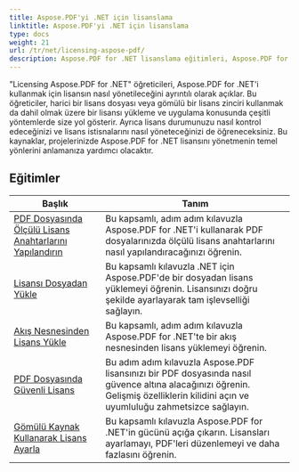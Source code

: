 ```yaml
---
title: Aspose.PDF'yi .NET için lisanslama
linktitle: Aspose.PDF'yi .NET için lisanslama
type: docs
weight: 21
url: /tr/net/licensing-aspose-pdf/
description: Aspose.PDF for .NET lisanslama eğitimleri, Aspose.PDF for .NET lisansını yönetme, lisansı yükleme ve uygulama dahil olmak üzere size yol gösterir.
---
```

"Licensing Aspose.PDF for .NET" öğreticileri, Aspose.PDF for .NET'i kullanmak için lisansın nasıl yönetileceğini ayrıntılı olarak açıklar. Bu öğreticiler, harici bir lisans dosyası veya gömülü bir lisans zinciri kullanmak da dahil olmak üzere bir lisansı yükleme ve uygulama konusunda çeşitli yöntemlerde size yol gösterir. Ayrıca lisans durumunuzu nasıl kontrol edeceğinizi ve lisans istisnalarını nasıl yöneteceğinizi de öğreneceksiniz. Bu kaynaklar, projelerinizde Aspose.PDF for .NET lisansını yönetmenin temel yönlerini anlamanıza yardımcı olacaktır.

## Eğitimler
| Başlık | Tanım |
| --- | --- | 
| [PDF Dosyasında Ölçülü Lisans Anahtarlarını Yapılandırın](./configure-metered-license/) | Bu kapsamlı, adım adım kılavuzla Aspose.PDF for .NET'i kullanarak PDF dosyalarınızda ölçülü lisans anahtarlarını nasıl yapılandıracağınızı öğrenin. |  
| [Lisansı Dosyadan Yükle](./load-license-from-file/) | Bu kapsamlı kılavuzla .NET için Aspose.PDF'de bir dosyadan lisans yüklemeyi öğrenin. Lisansınızı doğru şekilde ayarlayarak tam işlevselliği sağlayın. |  
| [Akış Nesnesinden Lisans Yükle](./load-license-from-stream-object/) | Bu kapsamlı, adım adım kılavuzla Aspose.PDF for .NET'te bir akış nesnesinden lisans yüklemeyi öğrenin. |  
| [PDF Dosyasında Güvenli Lisans](./secure-license/) | Bu adım adım kılavuzla Aspose.PDF lisansınızı bir PDF dosyasında nasıl güvence altına alacağınızı öğrenin. Gelişmiş özelliklerin kilidini açın ve uyumluluğu zahmetsizce sağlayın. |  
| [Gömülü Kaynak Kullanarak Lisans Ayarla](./set-license-using-embedded-resource/) | Bu kapsamlı kılavuzla Aspose.PDF for .NET'in gücünü açığa çıkarın. Lisansları ayarlamayı, PDF'leri düzenlemeyi ve daha fazlasını öğrenin. |  